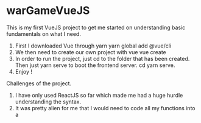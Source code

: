 # warGameVueJS

This is my first VueJS project to get me started on understanding basic fundamentals on what I need.

1. First I downloaded Vue through yarn
   yarn global add @vue/cli
2. We then need to create our own project with vue
   vue create <Project-name>
3. In order to run the project, just cd to the <Project-name> folder that has been created. Then just yarn serve to boot the frontend server.
   cd <Project-name>
   yarn serve.
4. Enjoy !

Challenges of the project.
1. I have only used ReactJS so far which made me had a huge hurdle understanding the syntax.
2. It was pretty alien for me that I would need to code all my functions into a <script> derivative as ReactJS doesn't have that
3. The function that I could just insert it using special directives in Vue is also eye opening.

Thing to improve upon.
1. Better understanding and usage of the Vue special directives that Vue has to offer.
2. Understanding the proper conventions of splitting the code to numerous files. I need more time to learn this and this project was done only in App.vue.
3. Best practices on starting a VueJS project and maybe learn about options API too.
